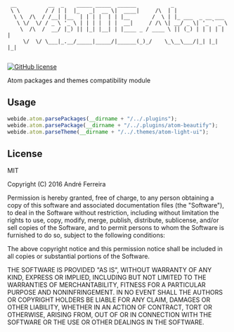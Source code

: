 ``` 
 __          __  _    _____ _____  ______           _                  
 \ \        / / | |  |_   _|  __ \|  ____|     /\  | |                 
  \ \  /\  / /__| |__  | | | |  | | |__       /  \ | |_ ___  _ __ ___  
   \ \/  \/ / _ \ '_ \ | | | |  | |  __|     / /\ \| __/ _ \| '_ ` _ \ 
    \  /\  /  __/ |_) || |_| |__| | |____ _ / ____ \ || (_) | | | | | |
     \/  \/ \___|_.__/_____|_____/|______(_)_/    \_\__\___/|_| |_| |_|     
                                                                                                                                                                                                                                                                                                                                                                                                                  
```                                                                                                                                                 

[![GitHub license](https://img.shields.io/badge/license-MIT-blue.svg)](https://raw.githubusercontent.com/jsrun/core.system.settings/master/LICENSE)

Atom packages and themes compatibility module
 
## Usage

```js
webide.atom.parsePackages(__dirname + "/../.plugins");
webide.atom.parsePackage(__dirname + "/../.plugins/atom-beautify");
webide.atom.parseTheme(__dirname + "/../.themes/atom-light-ui");
```

## License

  MIT
  
  Copyright (C) 2016 André Ferreira

  Permission is hereby granted, free of charge, to any person obtaining a copy of this software and associated documentation files (the "Software"), to deal in the Software without restriction, including without limitation the rights to use, copy, modify, merge, publish, distribute, sublicense, and/or sell copies of the Software, and to permit persons to whom the Software is furnished to do so, subject to the following conditions:

  The above copyright notice and this permission notice shall be included in all copies or substantial portions of the Software.

  THE SOFTWARE IS PROVIDED "AS IS", WITHOUT WARRANTY OF ANY KIND, EXPRESS OR IMPLIED, INCLUDING BUT NOT LIMITED TO THE WARRANTIES OF MERCHANTABILITY, FITNESS FOR A PARTICULAR PURPOSE AND NONINFRINGEMENT. IN NO EVENT SHALL THE AUTHORS OR COPYRIGHT HOLDERS BE LIABLE FOR ANY CLAIM, DAMAGES OR OTHER LIABILITY, WHETHER IN AN ACTION OF CONTRACT, TORT OR OTHERWISE, ARISING FROM, OUT OF OR IN CONNECTION WITH THE SOFTWARE OR THE USE OR OTHER DEALINGS IN THE SOFTWARE.
